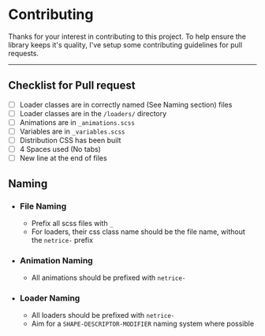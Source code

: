 # Contributing

Thanks for your interest in contributing to this project. To help ensure the library keeps it's quality, I've setup some contributing guidelines for pull requests.

---

## Checklist for Pull request

- [ ] Loader classes are in correctly named (See Naming section) files
- [ ] Loader classes are in the `/loaders/` directory
- [ ] Animations are in `_animations.scss`
- [ ] Variables are in `_variables.scss`
- [ ] Distribution CSS has been built
- [ ] 4 Spaces used (No tabs)
- [ ] New line at the end of files

## Naming

- ### File Naming
  - Prefix all scss files with `_`
  - For loaders, their css class name should be the file name, without the `netrice-` prefix
- ### Animation Naming
  - All animations should be prefixed with `netrice-`
- ### Loader Naming
  - All loaders should be prefixed with `netrice-`
  - Aim for a `SHAPE-DESCRIPTOR-MODIFIER` naming system where possible
